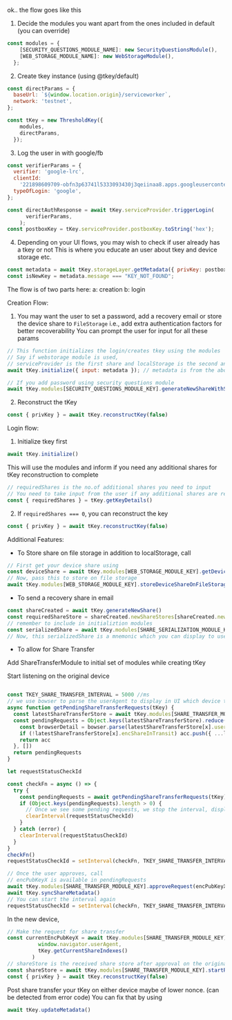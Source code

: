 ok.. the flow goes like this
1.  Decide the modules you want apart from the ones included in default (you can override)
```js
const modules = {
    [SECURITY_QUESTIONS_MODULE_NAME]: new SecurityQuestionsModule(),
    [WEB_STORAGE_MODULE_NAME]: new WebStorageModule(),
  };
```
2.  Create tkey instance (using @tkey/default)
```js
const directParams = {
  baseUrl: `${window.location.origin}/serviceworker`,
  network: 'testnet',
};

const tKey = new ThresholdKey({
    modules,
    directParams,
  });
```

3. Log the user in with google/fb
```js
const verifierParams = {
  verifier: 'google-lrc',
  clientId:
    '221898609709-obfn3p63741l5333093430j3qeiinaa8.apps.googleusercontent.com',
  typeOfLogin: 'google',
};

const directAuthResponse = await tKey.serviceProvider.triggerLogin(
      verifierParams,
    );
const postboxKey = tKey.serviceProvider.postboxKey.toString('hex');
```

4. Depending on your UI flows, you may wish to check if user already has a tkey or not
   This is where you educate an user about tkey and device storage etc.
```js
const metadata = await tKey.storageLayer.getMetadata({ privKey: postboxKey });
const isNewKey = metadata.message === "KEY_NOT_FOUND";
```
The flow is of two parts here: 
a: creation
b: login

Creation Flow:

1. You may want the user to set a password, add a recovery email or store the device share to `FileStorage`
   i.e., add extra authentication factors for better recoverability
   You can prompt the user for input for all these params

```js
// This function initializes the login/creates tkey using the modules
// Say if webstorage module is used,
// serviceProvider is the first share and localStorage is the second and (2/2) is created
await tKey.initialize({ input: metadata }); // metadata is from the above step

// If you add password using security questions module
await tKey.modules[SECURITY_QUESTIONS_MODULE_KEY].generateNewShareWithSecurityQuestions(password, "What is your password?")
```

2. Reconstruct the tKey
```js
const { privKey } = await tKey.reconstructKey(false)
```

Login flow:

1. Initialize tkey first
```js
await tKey.initialize()
```

This will use the modules and inform if you need any additional shares for tKey reconstruction to complete
```js
// requiredShares is the no.of additional shares you need to input
// You need to take input from the user if any additional shares are required
const { requiredShares } = tKey.getKeyDetails()
```

2. If `requiredShares === 0`, you can reconstruct the key
```js
const { privKey } = await tKey.reconstructKey(false)
```


Additional Features:

- To Store share on file storage in addition to localStorage, call

```js
// First get your device share using
const deviceShare = await tKey.modules[WEB_STORAGE_MODULE_KEY].getDeviceShare()
// Now, pass this to store on file storage
await tKey.modules[WEB_STORAGE_MODULE_KEY].storeDeviceShareOnFileStorage(deviceShare.share.shareIndex)
```

- To send a recovery share in email
  
```js
const shareCreated = await tKey.generateNewShare()
const requiredShareStore = shareCreated.newShareStores[shareCreated.newShareIndex.toString('hex')]
// remember to include in initializtion modules
const serializedShare = await tKey.modules[SHARE_SERIALIZATION_MODULE_KEY].serialize(requiredShareStore.share.share, 'mnemonic')
// Now, this serializedShare is a mnemonic which you can display to user/send mail
```

- To allow for Share Transfer

Add ShareTransferModule to initial set of modules while creating tKey

Start listening on the original device
```js 

const TKEY_SHARE_TRANSFER_INTERVAL = 5000 //ms
// we use bowser to parse the userAgent to display in UI which device the share is coming from
async function getPendingShareTransferRequests(tKey) {
  const latestShareTransferStore = await tKey.modules[SHARE_TRANSFER_MODULE_KEY].getShareTransferStore()
  const pendingRequests = Object.keys(latestShareTransferStore).reduce((acc, x) => {
    const browserDetail = bowser.parse(latestShareTransferStore[x].userAgent)
    if (!latestShareTransferStore[x].encShareInTransit) acc.push({ ...latestShareTransferStore[x], browserDetail, encPubKeyX: x })
    return acc
  }, [])
  return pendingRequests
}

let requestStatusCheckId

const checkFn = async () => {
  try {
    const pendingRequests = await getPendingShareTransferRequests(tKey);
    if (Object.keys(pendingRequests).length > 0) {
      // Once we see some pending requests, we stop the interval, display to user for confirmation of share transfer
      clearInterval(requestStatusCheckId)
    }
  } catch (error) {
    clearInterval(requestStatusCheckId)
  }
}
checkFn()
requestStatusCheckId = setInterval(checkFn, TKEY_SHARE_TRANSFER_INTERVAL)

// Once the user approves, call
// encPubKeyX is available in pendingRequests
await tKey.modules[SHARE_TRANSFER_MODULE_KEY].approveRequest(encPubKeyX)
await tKey.syncShareMetadata()
// You can start the interval again
requestStatusCheckId = setInterval(checkFn, TKEY_SHARE_TRANSFER_INTERVAL)
```

In the new device,
```js
// Make the request for share transfer
const currentEncPubKeyX = await tKey.modules[SHARE_TRANSFER_MODULE_KEY].requestNewShare(
          window.navigator.userAgent,
          tKey.getCurrentShareIndexes()
        )
// shareStore is the received share store after approval on the original device
const shareStore = await tKey.modules[SHARE_TRANSFER_MODULE_KEY].startRequestStatusCheck(currentEncPubKeyX, true)
const { privKey } = await tKey.reconstructKey(false)
```

Post share transfer your tKey on either device maybe of lower nonce. (can be detected from error code)
You can fix that by using

```js
await tKey.updateMetadata()
```